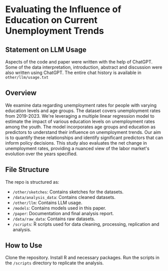 # Evaluating the Influence of Education on Current Unemployment Trends

## Statement on LLM Usage 

Aspects of the code and paper were written with the help of ChatGPT. Some of the data interpretation, introduction, abstract and discussion were also written using ChatGPT. The entire chat history is available in `other/llm/usage.txt`

## Overview

We examine data regarding unemployment rates for people with varying education levels and age groups. The dataset covers unemployment rates from 2019-2023. We're leveraging a multiple linear regression model to estimate the impact of various education levels on unemployment rates among the youth. The model incorporates age groups and education as predictors to understand their influence on unemployment trends. Our aim is to quantify these relationships and identify significant predictors that can inform policy decisions. This study also evaluates the net change in unemployment rates, providing a nuanced view of the labor market's evolution over the years specified.

## File Structure

The repo is structured as:

* `/other/sketches`: Contains sketches for the datasets.
* `/data/analysis_data`: Contains cleaned datasets.
* `/other/llm`: Contains LLM usage.
* `/models`: Contains models used in this paper.
* `/paper`: Documentation and final analysis report.
* `/data/raw_data`: Contains raw datasets.
* `/scripts`: R scripts used for data cleaning, processing, replication and analysis.

## How to Use
Clone the repository.
Install R and necessary packages.
Run the scripts in the `/scripts` directory to replicate the analysis.